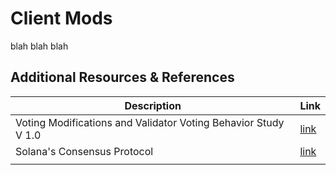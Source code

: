 # Client Mods

blah blah blah

## Additional Resources & References

<table><thead><tr><th width="444.73828125">Description</th><th>Link</th></tr></thead><tbody><tr><td>Voting Modifications and Validator Voting Behavior Study V 1.0</td><td><a href="https://medium.com/@hrknsinst/voting-modifications-and-validator-voting-behavior-study-v-1-0-14098cd01d0c">link</a></td></tr><tr><td>Solana's Consensus Protocol</td><td><a href="https://www.youtube.com/watch?v=StDx4VhZIVk&#x26;t=2330s">link</a></td></tr><tr><td></td><td></td></tr></tbody></table>
